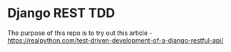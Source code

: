 # Django REST TDD

The purpose of this repo is to try out this article - https://realpython.com/test-driven-development-of-a-django-restful-api/